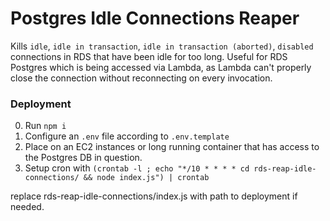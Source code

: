 # Postgres Idle Connections Reaper

Kills `idle`, `idle in transaction`, `idle in transaction (aborted)`, `disabled` connections in RDS that have been idle for too long.
Useful for RDS Postgres which is being accessed via Lambda, as Lambda can't properly close the connection without reconnecting on every invocation.

### Deployment

0. Run `npm i`
1. Configure an `.env` file according to `.env.template`
2. Place on an EC2 instances or long running container that has access to the Postgres DB in question.
3. Setup cron with
   `(crontab -l ; echo "*/10 * * * * cd rds-reap-idle-connections/ && node index.js") | crontab`

replace rds-reap-idle-connections/index.js with path to deployment if needed.
